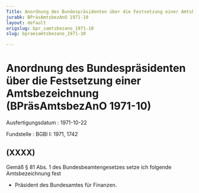```yaml
---
Title: Anordnung des Bundespräsidenten über die Festsetzung einer Amtsbezeichnung
jurabk: BPräsAmtsbezAnO 1971-10
layout: default
origslug: bpr_samtsbezano_1971-10
slug: bpraesamtsbezano_1971-10

---
```


# Anordnung des Bundespräsidenten über die Festsetzung einer Amtsbezeichnung (BPräsAmtsbezAnO 1971-10)

Ausfertigungsdatum
:   1971-10-22

Fundstelle
:   BGBl I: 1971, 1742



## (XXXX)

Gemäß § 81 Abs. 1 des Bundesbeamtengesetzes setze ich folgende Amtsbezeichnung fest

*   Präsident des Bundesamtes für Finanzen.




